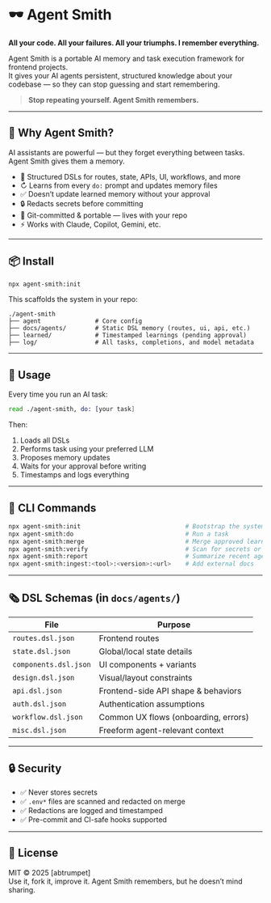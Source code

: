 # 🕶️ Agent Smith

**All your code. All your failures. All your triumphs. I remember everything.**

Agent Smith is a portable AI memory and task execution framework for frontend projects.  
It gives your AI agents persistent, structured knowledge about your codebase — so they can stop guessing and start remembering.

> **Stop repeating yourself. Agent Smith remembers.**

---

## 🚀 Why Agent Smith?

AI assistants are powerful — but they forget everything between tasks.  
Agent Smith gives them a memory.

- 🧠 Structured DSLs for routes, state, APIs, UI, workflows, and more  
- ↻ Learns from every `do:` prompt and updates memory files  
- ✅ Doesn’t update learned memory without your approval  
- 🔒 Redacts secrets before committing  
- 🚒 Git-committed & portable — lives with your repo  
- ⚡ Works with Claude, Copilot, Gemini, etc.

---

## 📦 Install

```bash
npx agent-smith:init
```

This scaffolds the system in your repo:

```
./agent-smith
├── agent               # Core config
├── docs/agents/        # Static DSL memory (routes, ui, api, etc.)
├── learned/            # Timestamped learnings (pending approval)
├── log/                # All tasks, completions, and model metadata
```

---

## 🧠 Usage

Every time you run an AI task:

```bash
read ./agent-smith, do: [your task]
```

Then:

1. Loads all DSLs  
2. Performs task using your preferred LLM  
3. Proposes memory updates  
4. Waits for your approval before writing  
5. Timestamps and logs everything

---

## 💠 CLI Commands

```bash
npx agent-smith:init                             # Bootstrap the system
npx agent-smith:do                               # Run a task
npx agent-smith:merge                            # Merge approved learnings
npx agent-smith:verify                           # Scan for secrets or issues
npx agent-smith:report                           # Summarize recent agent activity
npx agent-smith:ingest:<tool>:<version>:<url>    # Add external docs
```

---

## 🗞 DSL Schemas (in `docs/agents/`)

| File                  | Purpose                              |
|----------------------|--------------------------------------|
| `routes.dsl.json`     | Frontend routes                      |
| `state.dsl.json`      | Global/local state details           |
| `components.dsl.json` | UI components + variants             |
| `design.dsl.json`     | Visual/layout constraints            |
| `api.dsl.json`        | Frontend-side API shape & behaviors  |
| `auth.dsl.json`       | Authentication assumptions           |
| `workflow.dsl.json`   | Common UX flows (onboarding, errors) |
| `misc.dsl.json`       | Freeform agent-relevant context      |

---

## 🔒 Security

- ✅ Never stores secrets  
- ✅ `.env*` files are scanned and redacted on merge  
- ✅ Redactions are logged and timestamped  
- ✅ Pre-commit and CI-safe hooks supported

---

## 📄 License

MIT © 2025 [abtrumpet]  
Use it, fork it, improve it. Agent Smith remembers, but he doesn’t mind sharing.
